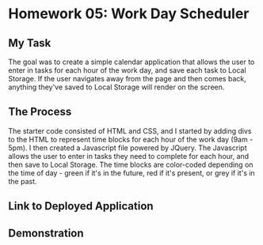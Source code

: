 # Homework 05: Work Day Scheduler

## My Task

The goal was to create a simple calendar application that allows the user to enter in tasks for each hour of the work day, and save each task to Local Storage. If the user navigates away from the page and then comes back, anything they've saved to Local Storage will render on the screen.  

## The Process

The starter code consisted of HTML and CSS, and I started by adding divs to the HTML to represent time blocks for each hour of the work day (9am - 5pm). I then created a Javascript file powered by JQuery. The Javascript allows the user to enter in tasks they need to complete for each hour, and then save to Local Storage. The time blocks are color-coded depending on the time of day - green if it's in the future, red if it's present, or grey if it's in the past. 

## Link to Deployed Application

## Demonstration 


